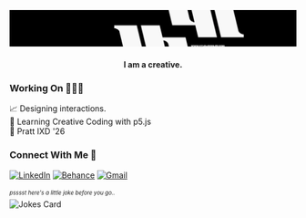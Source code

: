 ![Header_image](https://raw.githubusercontent.com/iswhars/iswhars/master/Assets/banner_invert.jpg)


<div align = "center">
  <h4>I am a creative.</h4>
</div>

### Working On 👨🏻‍💻

:chart_with_upwards_trend: Designing interactions.\
:speech_balloon: Learning Creative Coding with p5.js\
:japanese_goblin: Pratt IXD '26

### Connect With Me :postbox:

[![LinkedIn](https://img.shields.io/badge/HyunLee-%230077B5.svg?style=for-the-badge&logo=linkedin&logoColor=white)](https://www.linkedin.com/in/hyunjoon-lee/)
[![Behance](https://img.shields.io/badge/DesignPortfolio-000000?style=for-the-badge&logo=About.me&logoColor=white)](https://hyunjoonlee.com/)
[![Gmail](https://img.shields.io/badge/hyunjoonleedesign@gmail.com-D14836?style=for-the-badge&logo=gmail&logoColor=white)](mailto:hyunjoonleedesign@gmail.com)

<sub><sup>*psssst here's a little joke before you go..*</sub></sup>
<br>
![Jokes Card](https://readme-jokes.vercel.app/api?hideBorder&theme=graywhite)
